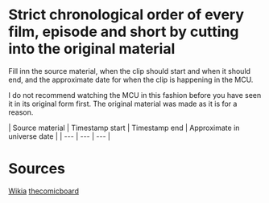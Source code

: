 # Strict chronological order of every film, episode and short by cutting into the original material

Fill inn the source material, when the clip should start and when it should end, and the approximate date for when the clip is happening in the MCU.

I do not recommend watching the MCU in this fashion before you have seen it in its original form first. The original material was made as it is for a reason.

| Source material | Timestamp start | Timestamp end | Approximate in universe date |
| --- | --- | --- |

# Sources
[Wikia](http://marvelcinematicuniverse.wikia.com/wiki/Timeline)
[thecomicboard](http://www.thecomicboard.com/forum/showthread.php?13339-Marvel-Cinematic-Universe-Timeline)